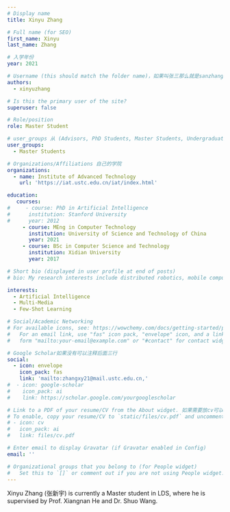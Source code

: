 ```yaml
---
# Display name
title: Xinyu Zhang 

# Full name (for SEO)
first_name: Xinyu
last_name: Zhang

# 入学年份
year: 2021

# Username (this should match the folder name)，如果叫张三那么就是sanzhang
authors:
  - xinyuzhang

# Is this the primary user of the site? 
superuser: false

# Role/position 
role: Master Student

# user_groups 从 (Advisors, PhD Students, Master Students, Undergraduate) 从这四个里面选
user_groups:
  - Master Students

# Organizations/Affiliations 自己的学院
organizations:
  - name: Institute of Advanced Technology
    url: 'https://iat.ustc.edu.cn/iat/index.html'

education:
   courses:
#     - course: PhD in Artificial Intelligence
#      institution: Stanford University
#      year: 2012
     - course: MEng in Computer Technology
       institution: University of Science and Technology of China
       year: 2021
     - course: BSc in Computer Science and Technology
       institution: Xidian University
       year: 2017

# Short bio (displayed in user profile at end of posts)
# bio: My research interests include distributed robotics, mobile computing and programmable matter.

interests:
  - Artificial Intelligence
  - Multi-Media
  - Few-Shot Learning

# Social/Academic Networking
# For available icons, see: https://wowchemy.com/docs/getting-started/page-builder/#icons
#   For an email link, use "fas" icon pack, "envelope" icon, and a link in the
#   form "mailto:your-email@example.com" or "#contact" for contact widget.

# Google Scholar如果没有可以注释后面三行
social:
  - icon: envelope
    icon_pack: fas
    link: 'mailto:zhangxy21@mail.ustc.edu.cn,'
#  - icon: google-scholar
#    icon_pack: ai
#    link: https://scholar.google.com/yourgooglescholar

# Link to a PDF of your resume/CV from the About widget. 如果需要放cv可以发给我
# To enable, copy your resume/CV to `static/files/cv.pdf` and uncomment the lines below.
# - icon: cv
#   icon_pack: ai
#   link: files/cv.pdf

# Enter email to display Gravatar (if Gravatar enabled in Config)
email: ''

# Organizational groups that you belong to (for People widget)
#   Set this to `[]` or comment out if you are not using People widget.
---
```


Xinyu Zhang (张新宇) is currently a Master student in LDS, where he is supervised by Prof. Xiangnan He and Dr. Shuo Wang.
